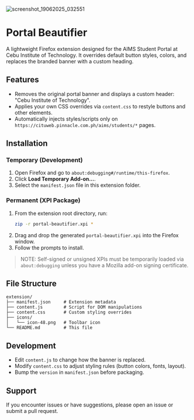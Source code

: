 ![screenshot_19062025_032551](https://github.com/user-attachments/assets/349d634d-47da-4ef4-aa1b-dc123b2f6f81)
# Portal Beautifier

A lightweight Firefox extension designed for the AIMS Student Portal at Cebu Institute of Technology. It overrides default button styles, colors, and replaces the branded banner with a custom heading.

## Features

-   Removes the original portal banner and displays a custom header: "Cebu Institute of Technology".
-   Applies your own CSS overrides via `content.css` to restyle buttons and other elements.
-   Automatically injects styles/scripts only on `https://cituweb.pinnacle.com.ph/aims/students/*` pages.

## Installation

### Temporary (Development)

1. Open Firefox and go to `about:debugging#/runtime/this-firefox`.
2. Click **Load Temporary Add-on…**.
3. Select the `manifest.json` file in this extension folder.

### Permanent (XPI Package)

1. From the extension root directory, run:
    ```bash
    zip -r portal-beautifier.xpi *
    ```
2. Drag and drop the generated `portal-beautifier.xpi` into the Firefox window.
3. Follow the prompts to install.

> NOTE: Self-signed or unsigned XPIs must be temporarily loaded via `about:debugging` unless you have a Mozilla add-on signing certificate.

## File Structure

```
extension/
├── manifest.json     # Extension metadata
├── content.js        # Script for DOM manipulations
├── content.css       # Custom styling overrides
├── icons/
│   └── icon-48.png   # Toolbar icon
└── README.md         # This file
```

## Development

-   Edit `content.js` to change how the banner is replaced.
-   Modify `content.css` to adjust styling rules (button colors, fonts, layout).
-   Bump the `version` in `manifest.json` before packaging.

## Support

If you encounter issues or have suggestions, please open an issue or submit a pull request.
